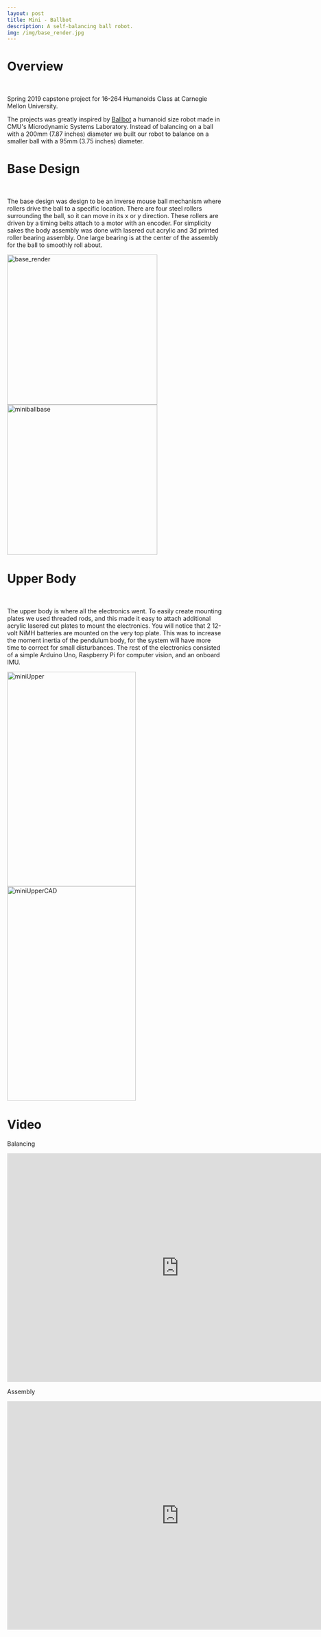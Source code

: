 ```yaml
---
layout: post
title: Mini - Ballbot
description: A self-balancing ball robot.
img: /img/base_render.jpg
---
```


# Overview
<br />

Spring  2019 capstone project for 16-264 Humanoids Class at Carnegie Mellon University.

The projects was greatly inspired by [Ballbot](https://www.youtube.com/watch?v=8BtDuzu2WeI) a humanoid size robot made in CMU's Microdynamic Systems Laboratory. Instead of balancing on a ball with a 200mm (7.87 inches) diameter we built our robot to balance on a smaller ball with a 95mm (3.75 inches) diameter.

# Base Design
<br />

The base design was design to be an inverse mouse ball mechanism where rollers drive the ball to a specific location. There are four steel rollers surrounding the ball, so it can move in its x or y direction. These rollers are driven by a timing belts attach to a motor with an encoder. For simplicity sakes the body assembly was done with lasered cut acrylic and 3d printed roller bearing assembly. One large bearing is at the center of the assembly for the ball to smoothly roll about.

<img src="http://krcarter.github.io/img/base_render.jpg" alt="base_render" width="350"/> <img src="http://krcarter.github.io/img/miniball_base.png" alt="miniballbase" width="350"/>

# Upper Body
<br />

The upper body is where all the electronics went. To easily create mounting plates we used threaded rods, and this made it easy to attach additional acrylic lasered cut plates to mount the electronics. You will notice that 2 12-volt NiMH batteries are mounted on the very top plate. This was to increase the moment inertia of the pendulum body, for the system will have more time to correct for small disturbances. The rest of the electronics consisted of a simple Arduino Uno, Raspberry Pi for computer vision, and an onboard IMU. 

<img src="http://krcarter.github.io/img/miniUpperReal.jpg" alt="miniUpper" width="300" height ="500"/> <img src="http://krcarter.github.io/img/tallBallbot.png" alt="miniUpperCAD" width="300" height ="500"/>

# Video

Balancing

<iframe width="800" height="533" src="https://www.youtube.com/embed/D2wQ3jEPfwY" frameborder="0" allow="accelerometer; autoplay; encrypted-media; gyroscope; picture-in-picture" allowfullscreen></iframe>

Assembly

<iframe width="800" height="533" src="https://www.youtube.com/embed/geEv4d49hWU" frameborder="0" allow="accelerometer; autoplay; clipboard-write; encrypted-media; gyroscope; picture-in-picture" allowfullscreen></iframe>
